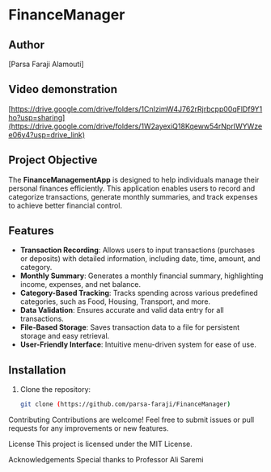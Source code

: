 # FinanceManager

## Author
[Parsa Faraji Alamouti]

## Video demonstration
[https://drive.google.com/drive/folders/1CnIzimW4J762rRjrbcpp00qFlDf9Y1ho?usp=sharing](https://drive.google.com/drive/folders/1W2ayexiQ18Kqeww54rNprIWYWzee06y4?usp=drive_link)

## Project Objective
The **FinanceManagementApp** is designed to help individuals manage their personal finances efficiently. This application enables users to record and categorize transactions, generate monthly summaries, and track expenses to achieve better financial control.

## Features
- **Transaction Recording**: Allows users to input transactions (purchases or deposits) with detailed information, including date, time, amount, and category.
- **Monthly Summary**: Generates a monthly financial summary, highlighting income, expenses, and net balance.
- **Category-Based Tracking**: Tracks spending across various predefined categories, such as Food, Housing, Transport, and more.
- **Data Validation**: Ensures accurate and valid data entry for all transactions.
- **File-Based Storage**: Saves transaction data to a file for persistent storage and easy retrieval.
- **User-Friendly Interface**: Intuitive menu-driven system for ease of use.

## Installation
1. Clone the repository:
   ```bash
   git clone (https://github.com/parsa-faraji/FinanceManager)


Contributing
Contributions are welcome! Feel free to submit issues or pull requests for any improvements or new features.

License
This project is licensed under the MIT License.

Acknowledgements
Special thanks to Professor Ali Saremi

